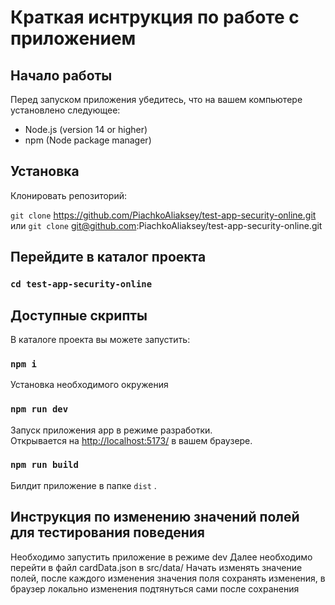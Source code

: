 # Краткая иснтрукция по работе с приложением

## Начало работы

Перед запуском приложения убедитесь, что на вашем компьютере установлено следующее:

- Node.js (version 14 or higher)
- npm (Node package manager)

## Установка

Клонировать репозиторий:

`git clone` https://github.com/PiachkoAliaksey/test-app-security-online.git 
или `git clone` git@github.com:PiachkoAliaksey/test-app-security-online.git

## Перейдите в каталог проекта

### `cd test-app-security-online`

## Доступные скрипты

В каталоге проекта вы можете запустить:

### `npm i`

Установка необходимого окружения

### `npm run dev`

Запуск приложения app в режиме разработки.\
Открывается на [http://localhost:5173/](http://localhost:5173/) в вашем браузере.

### `npm run build`

Билдит приложение в папке `dist` .

## Инструкция по изменению значений полей для тестирования поведения 

Необходимо запустить приложение в режиме dev
Далее необходимо перейти в файл cardData.json в src/data/
Начать изменять значение полей, после каждого изменения значения поля сохранять изменения, в браузер локально изменения подтянуться сами после сохранения





